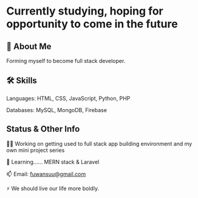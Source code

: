 
# Currently studying, hoping for opportunity to come in the future




## 🚀 About Me
Forming myself to become full stack developer.


## 🛠 Skills
Languages: HTML, CSS, JavaScript, Python, PHP

Databases: MySQL, MongoDB, Firebase


## Status & Other Info
👩‍💻 Working on getting used to full stack app building environment and my own mini project series

🧠 Learning...... MERN stack & Laravel

📫 Email: fuwansuu@gmail.com

⚡️ We should live our life more boldly.

